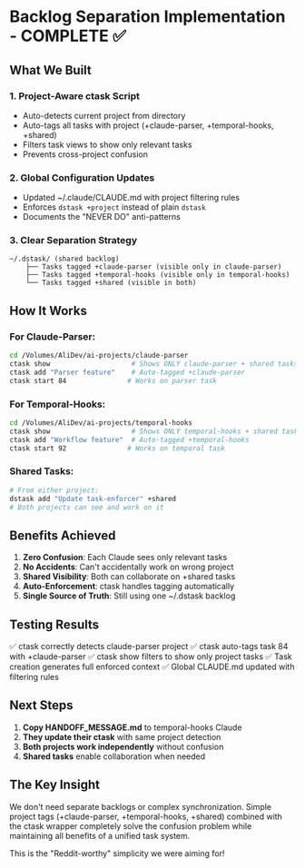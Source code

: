 # Backlog Separation Implementation - COMPLETE ✅

## What We Built

### 1. Project-Aware ctask Script
- Auto-detects current project from directory
- Auto-tags all tasks with project (+claude-parser, +temporal-hooks, +shared)
- Filters task views to show only relevant tasks
- Prevents cross-project confusion

### 2. Global Configuration Updates
- Updated ~/.claude/CLAUDE.md with project filtering rules
- Enforces `dstask +project` instead of plain `dstask`
- Documents the "NEVER DO" anti-patterns

### 3. Clear Separation Strategy
```
~/.dstask/ (shared backlog)
    ├── Tasks tagged +claude-parser (visible only in claude-parser)
    ├── Tasks tagged +temporal-hooks (visible only in temporal-hooks)
    └── Tasks tagged +shared (visible in both)
```

## How It Works

### For Claude-Parser:
```bash
cd /Volumes/AliDev/ai-projects/claude-parser
ctask show                    # Shows ONLY claude-parser + shared tasks
ctask add "Parser feature"    # Auto-tagged +claude-parser
ctask start 84               # Works on parser task
```

### For Temporal-Hooks:
```bash
cd /Volumes/AliDev/ai-projects/temporal-hooks
ctask show                    # Shows ONLY temporal-hooks + shared tasks
ctask add "Workflow feature"  # Auto-tagged +temporal-hooks
ctask start 92               # Works on temporal task
```

### Shared Tasks:
```bash
# From either project:
dstask add "Update task-enforcer" +shared
# Both projects can see and work on it
```

## Benefits Achieved

1. **Zero Confusion**: Each Claude sees only relevant tasks
2. **No Accidents**: Can't accidentally work on wrong project
3. **Shared Visibility**: Both can collaborate on +shared tasks
4. **Auto-Enforcement**: ctask handles tagging automatically
5. **Single Source of Truth**: Still using one ~/.dstask backlog

## Testing Results

✅ ctask correctly detects claude-parser project
✅ ctask auto-tags task 84 with +claude-parser
✅ ctask show filters to show only project tasks
✅ Task creation generates full enforced context
✅ Global CLAUDE.md updated with filtering rules

## Next Steps

1. **Copy HANDOFF_MESSAGE.md** to temporal-hooks Claude
2. **They update their ctask** with same project detection
3. **Both projects work independently** without confusion
4. **Shared tasks** enable collaboration when needed

## The Key Insight

We don't need separate backlogs or complex synchronization. Simple project tags (+claude-parser, +temporal-hooks, +shared) combined with the ctask wrapper completely solve the confusion problem while maintaining all benefits of a unified task system.

This is the "Reddit-worthy" simplicity we were aiming for!
